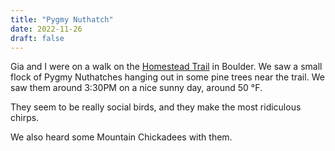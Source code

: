 ```yaml
---
title: "Pygmy Nuthatch"
date: 2022-11-26
draft: false
---
```


Gia and I were on a walk on the [Homestead Trail](https://bouldercolorado.gov/trail/homestead) in Boulder. We saw a small flock of Pygmy Nuthatches hanging out in some pine trees near the trail. We saw them around 3:30PM on a nice sunny day, around 50 &deg;F.

They seem to be really social birds, and they make the most ridiculous chirps.

We also heard some Mountain Chickadees with them.